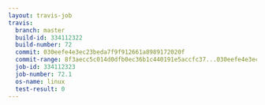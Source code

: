 ```yaml
---
layout: travis-job
travis:
  branch: master
  build-id: 334112322
  build-number: 72
  commit: 030eefe4e3ec23beda7f9f912661a8989172020f
  commit-range: 8f3aecc5c014d0dfb0ec36b1c440191e5accfc37...030eefe4e3ec23beda7f9f912661a8989172020f
  job-id: 334112323
  job-number: 72.1
  os-name: linux
  test-result: 0
---
```

